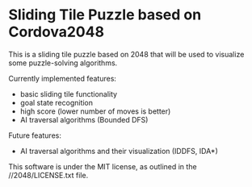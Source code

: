 # Sliding Tile Puzzle based on Cordova2048
This is a sliding tile puzzle based on 2048 that will be used to visualize some puzzle-solving algorithms.

Currently implemented features:
- basic sliding tile functionality
- goal state recognition
- high score (lower number of moves is better)
- AI traversal algorithms (Bounded DFS)

Future features:
- AI traversal algorithms and their visualization (IDDFS, IDA*)

This software is under the MIT license, as outlined in the //2048/LICENSE.txt file.
